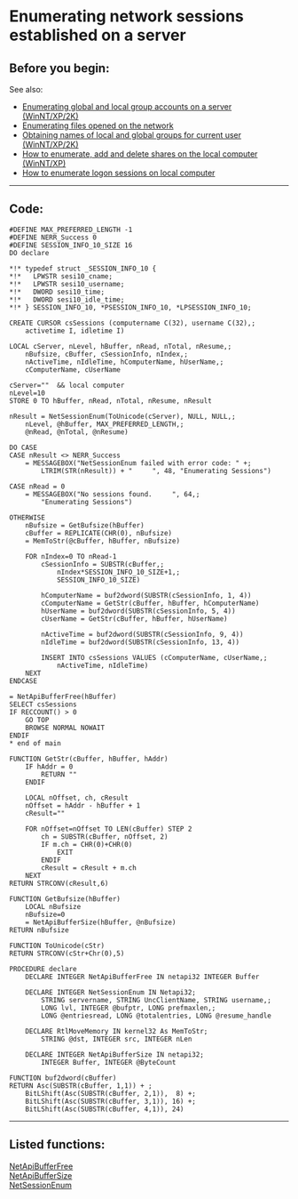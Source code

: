 
# Enumerating network sessions established on a server

## Before you begin:
See also:

* [Enumerating global and local group accounts on a server (WinNT/XP/2K)](sample_411.md)  
* [Enumerating files opened on the network](sample_121.md)  
* [Obtaining names of local and global groups for current user (WinNT/XP/2K)](sample_431.md)  
* [How to enumerate, add and delete shares on the local computer (WinNT/XP)](sample_351.md)  
* [How to enumerate logon sessions on local computer](sample_591.md)  
  
***  


## Code:
```foxpro  
#DEFINE MAX_PREFERRED_LENGTH -1
#DEFINE NERR_Success 0
#DEFINE SESSION_INFO_10_SIZE 16
DO declare

*!*	typedef struct _SESSION_INFO_10 {
*!*	  LPWSTR sesi10_cname;
*!*	  LPWSTR sesi10_username;
*!*	  DWORD sesi10_time;
*!*	  DWORD sesi10_idle_time;
*!*	} SESSION_INFO_10, *PSESSION_INFO_10, *LPSESSION_INFO_10;

CREATE CURSOR csSessions (computername C(32), username C(32),;
	activetime I, idletime I)

LOCAL cServer, nLevel, hBuffer, nRead, nTotal, nResume,;
	nBufsize, cBuffer, cSessionInfo, nIndex,;
	nActiveTime, nIdleTime, hComputerName, hUserName,;
	cComputerName, cUserName

cServer=""  && local computer
nLevel=10
STORE 0 TO hBuffer, nRead, nTotal, nResume, nResult

nResult = NetSessionEnum(ToUnicode(cServer), NULL, NULL,;
	nLevel, @hBuffer, MAX_PREFERRED_LENGTH,;
	@nRead, @nTotal, @nResume)

DO CASE
CASE nResult <> NERR_Success
	= MESSAGEBOX("NetSessionEnum failed with error code: " +;
		LTRIM(STR(nResult)) + "     ", 48, "Enumerating Sessions")

CASE nRead = 0
	= MESSAGEBOX("No sessions found.     ", 64,;
		"Enumerating Sessions")

OTHERWISE
	nBufsize = GetBufsize(hBuffer)
	cBuffer = REPLICATE(CHR(0), nBufsize)
	= MemToStr(@cBuffer, hBuffer, nBufsize)

	FOR nIndex=0 TO nRead-1
		cSessionInfo = SUBSTR(cBuffer,;
			nIndex*SESSION_INFO_10_SIZE+1,;
			SESSION_INFO_10_SIZE)

		hComputerName = buf2dword(SUBSTR(cSessionInfo, 1, 4))
		cComputerName = GetStr(cBuffer, hBuffer, hComputerName)
		hUserName = buf2dword(SUBSTR(cSessionInfo, 5, 4))
		cUserName = GetStr(cBuffer, hBuffer, hUserName)

		nActiveTime = buf2dword(SUBSTR(cSessionInfo, 9, 4))
		nIdleTime = buf2dword(SUBSTR(cSessionInfo, 13, 4))
		
		INSERT INTO csSessions VALUES (cComputerName, cUserName,;
			nActiveTime, nIdleTime)
	NEXT
ENDCASE

= NetApiBufferFree(hBuffer)
SELECT csSessions
IF RECCOUNT() > 0
	GO TOP
	BROWSE NORMAL NOWAIT
ENDIF
* end of main

FUNCTION GetStr(cBuffer, hBuffer, hAddr)
	IF hAddr = 0
		RETURN ""
	ENDIF

	LOCAL nOffset, ch, cResult
	nOffset = hAddr - hBuffer + 1
	cResult=""
	
	FOR nOffset=nOffset TO LEN(cBuffer) STEP 2
		ch = SUBSTR(cBuffer, nOffset, 2)
		IF m.ch = CHR(0)+CHR(0)
			EXIT
		ENDIF
		cResult = cResult + m.ch
	NEXT
RETURN STRCONV(cResult,6)

FUNCTION GetBufsize(hBuffer)
	LOCAL nBufsize
	nBufsize=0
	= NetApiBufferSize(hBuffer, @nBufsize)
RETURN nBufsize

FUNCTION ToUnicode(cStr)
RETURN STRCONV(cStr+Chr(0),5)

PROCEDURE declare
	DECLARE INTEGER NetApiBufferFree IN netapi32 INTEGER Buffer

	DECLARE INTEGER NetSessionEnum IN Netapi32;
		STRING servername, STRING UncClientName, STRING username,;
		LONG lvl, INTEGER @bufptr, LONG prefmaxlen,;
		LONG @entriesread, LONG @totalentries, LONG @resume_handle

	DECLARE RtlMoveMemory IN kernel32 As MemToStr;
		STRING @dst, INTEGER src, INTEGER nLen

	DECLARE INTEGER NetApiBufferSize IN netapi32;
		INTEGER Buffer, INTEGER @ByteCount

FUNCTION buf2dword(cBuffer)
RETURN Asc(SUBSTR(cBuffer, 1,1)) + ;
	BitLShift(Asc(SUBSTR(cBuffer, 2,1)),  8) +;
	BitLShift(Asc(SUBSTR(cBuffer, 3,1)), 16) +;
	BitLShift(Asc(SUBSTR(cBuffer, 4,1)), 24)  
```  
***  


## Listed functions:
[NetApiBufferFree](../libraries/netapi32/NetApiBufferFree.md)  
[NetApiBufferSize](../libraries/netapi32/NetApiBufferSize.md)  
[NetSessionEnum](../libraries/netapi32/NetSessionEnum.md)  
